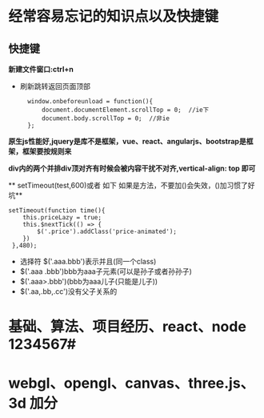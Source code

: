# 经常容易忘记的知识点以及快捷键 #

## 快捷键 ##

**新建文件窗口:ctrl+n**

- 刷新跳转返回页面顶部

		window.onbeforeunload = function(){
		    document.documentElement.scrollTop = 0;  //ie下
		    document.body.scrollTop = 0;  //非ie
		};

**原生js性能好,jquery是库不是框架，vue、react、angularjs、bootstrap是框架，框架要按规则来**

**div内的两个并排div顶对齐有时候会被内容干扰不对齐,vertical-align: top 即可**

** setTimeout(test,600)或者  如下  如果是方法，不要加()会失效，()加习惯了好坑**

	setTimeout(function time(){
		this.priceLazy = true;
		this.$nextTick(() => {
		    $('.price').addClass('price-animated');
		})
	 },480);

- 选择符 $('.aaa.bbb')表示并且(同一个class)    
- $('.aaa .bbb')bbb为aaa子元素(可以是孙子或者孙孙子)  
- $('.aaa>.bbb')(bbb为aaa儿子(只能是儿子))
- $('.aa,.bb,.cc')没有父子关系的

# 基础、算法、项目经历、react、node 1234567#

# webgl、opengl、canvas、three.js、3d 加分 #
